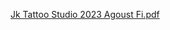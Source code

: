 [Jk Tattoo Studio 2023 Agoust Fi.pdf](https://github.com/gayanfernando/gg/files/12497231/Jk.Tattoo.Studio.2023.Agoust.Fi.pdf)
